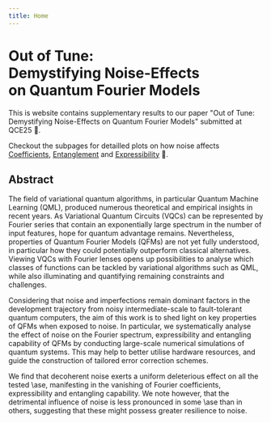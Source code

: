 ```yaml
---
title: Home
---
```

# Out of Tune: <br> Demystifying Noise-Effects <br> on Quantum Fourier Models

This is website contains supplementary results to our paper "Out of Tune: Demystifying Noise-Effects on Quantum Fourier Models" submitted at QCE25 :scroll:.

Checkout the subpages for detailled plots on how noise affects [Coefficients](coefficients.md), [Entanglement](entanglement.md) and [Expressibility](expressibility.md) :rocket:.

## Abstract

 The field of variational quantum algorithms, in particular Quantum Machine Learning (QML), produced numerous theoretical and empirical insights in recent years.
  As Variational Quantum Circuits (VQCs) can be represented by Fourier series that contain an exponentially large spectrum in the number of input features, hope for quantum advantage remains.
  Nevertheless, properties of Quantum Fourier Models (QFMs) are not yet fully understood, in particular how they could potentially outperform classical alternatives.
  Viewing VQCs with Fourier lenses opens up possibilities to analyse which classes of functions can be tackled by variational algorithms such as QML, while also illuminating and quantifying remaining constraints and challenges.

  Considering that noise and imperfections remain dominant factors in the development trajectory from noisy intermediate-scale to fault-tolerant quantum computers, the aim of this work is to shed light on key properties of QFMs when exposed to noise.
  In particular, we systematically analyse the effect of noise on the Fourier spectrum, expressibility and entangling capability of QFMs by conducting large-scale numerical simulations of quantum systems. This may help to better utilise hardware resources,  and guide the construction of tailored error correction schemes.

  We find that decoherent noise exerts a uniform deleterious effect on all the tested \ase, manifesting in the vanishing of Fourier coefficients, expressibility and entangling capability.
  We note however, that the detrimental influence of noise is less pronounced in some \ase than in others, suggesting that these might possess greater resilience to noise.



